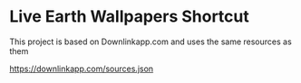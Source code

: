# Live Earth Wallpapers Shortcut

This project is based on Downlinkapp.com and uses the same resources as them

https://downlinkapp.com/sources.json
